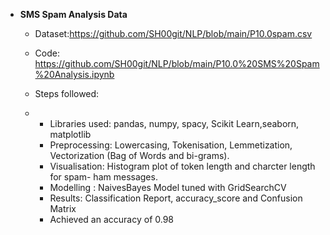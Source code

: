 - **SMS Spam Analysis Data**
  - Dataset:https://github.com/SH00git/NLP/blob/main/P10.0spam.csv
  - Code: https://github.com/SH00git/NLP/blob/main/P10.0%20SMS%20Spam%20Analysis.ipynb

  - Steps followed:
  - - Libraries used: pandas, numpy, spacy, Scikit Learn,seaborn, matplotlib
    - Preprocessing:  Lowercasing, Tokenisation, Lemmetization, Vectorization (Bag of Words and bi-grams).
    - Visualisation: Histogram plot of token length and charcter length for spam- ham messages.
    - Modelling : NaivesBayes Model tuned with GridSearchCV
    - Results: Classification Report, accuracy_score and Confusion Matrix
    - Achieved an accuracy of 0.98 
